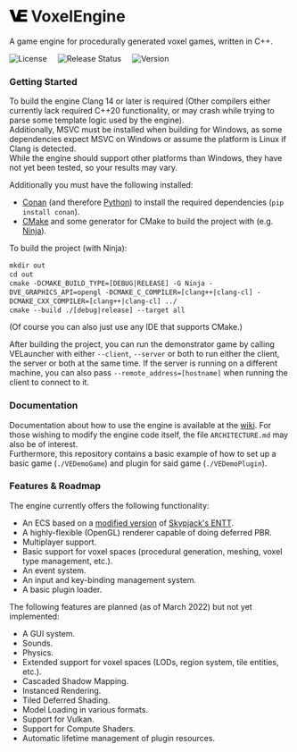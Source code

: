 # ![Logo](./out_dirs/assets/meta/logo_small.png) VoxelEngine
A game engine for procedurally generated voxel games, written in C++.

![License](https://img.shields.io/badge/License-CC--NC--SA%204.0-brightgreen) &nbsp; &nbsp;
![Release Status](https://img.shields.io/badge/Status-PreAlpha-brightgreen) &nbsp; &nbsp;
![Version](https://img.shields.io/github/v/release/ClawmanCat/VoxelEngine?color=brightgreen&include_prereleases&label=Version)


### Getting Started
To build the engine Clang 14 or later is required (Other compilers either currently lack required C++20 functionality, or may crash while trying to parse some template logic used by the engine).  
Additionally, MSVC must be installed when building for Windows, as some dependencies expect MSVC on Windows or assume the platform is Linux if Clang is detected.  
While the engine should support other platforms than Windows, they have not yet been tested, so your results may vary.


Additionally you must have the following installed:
- [Conan](https://conan.io/) (and therefore [Python](https://www.python.org/downloads/)) to install the required dependencies (`pip install conan`).
- [CMake](https://cmake.org/download/) and some generator for CMake to build the project with (e.g. [Ninja](https://ninja-build.org/)).

To build the project (with Ninja):
```
mkdir out
cd out
cmake -DCMAKE_BUILD_TYPE=[DEBUG|RELEASE] -G Ninja -DVE_GRAPHICS_API=opengl -DCMAKE_C_COMPILER=[clang++|clang-cl] -DCMAKE_CXX_COMPILER=[clang++|clang-cl] ../
cmake --build ./[debug|release] --target all
```
(Of course you can also just use any IDE that supports CMake.)

After building the project, you can run the demonstrator game by calling VELauncher with either `--client`, `--server` or both to run either the client, the server or both at the same time. If the server is running on a different machine, you can also pass `--remote_address=[hostname]` when running the client to connect to it.

### Documentation
Documentation about how to use the engine is available at the [wiki](https://github.com/ClawmanCat/VoxelEngine/wiki). 
For those wishing to modify the engine code itself, the file `ARCHITECTURE.md` may also be of interest.  
Furthermore, this repository contains a basic example of how to set up a basic game (`./VEDemoGame`) and plugin for said game (`./VEDemoPlugin`).

### Features & Roadmap
The engine currently offers the following functionality:
- An ECS based on a [modified version](https://github.com/ClawmanCat/entt) of [Skypjack's ENTT](https://github.com/skypjack/entt).
- A highly-flexible (OpenGL) renderer capable of doing deferred PBR.
- Multiplayer support.
- Basic support for voxel spaces (procedural generation, meshing, voxel type management, etc.).
- An event system.
- An input and key-binding management system.
- A basic plugin loader.

The following features are planned (as of March 2022) but not yet implemented:
- A GUI system.
- Sounds.
- Physics.
- Extended support for voxel spaces (LODs, region system, tile entities, etc.).
- Cascaded Shadow Mapping.
- Instanced Rendering.
- Tiled Deferred Shading.
- Model Loading in various formats.
- Support for Vulkan.
- Support for Compute Shaders.
- Automatic lifetime management of plugin resources.